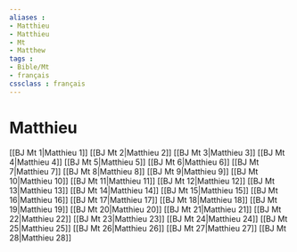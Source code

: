 ```yaml
---
aliases : 
- Matthieu
- Matthieu
- Mt
- Matthew
tags : 
- Bible/Mt
- français
cssclass : français
---
```


# Matthieu

[[BJ Mt 1|Matthieu 1]]
[[BJ Mt 2|Matthieu 2]]
[[BJ Mt 3|Matthieu 3]]
[[BJ Mt 4|Matthieu 4]]
[[BJ Mt 5|Matthieu 5]]
[[BJ Mt 6|Matthieu 6]]
[[BJ Mt 7|Matthieu 7]]
[[BJ Mt 8|Matthieu 8]]
[[BJ Mt 9|Matthieu 9]]
[[BJ Mt 10|Matthieu 10]]
[[BJ Mt 11|Matthieu 11]]
[[BJ Mt 12|Matthieu 12]]
[[BJ Mt 13|Matthieu 13]]
[[BJ Mt 14|Matthieu 14]]
[[BJ Mt 15|Matthieu 15]]
[[BJ Mt 16|Matthieu 16]]
[[BJ Mt 17|Matthieu 17]]
[[BJ Mt 18|Matthieu 18]]
[[BJ Mt 19|Matthieu 19]]
[[BJ Mt 20|Matthieu 20]]
[[BJ Mt 21|Matthieu 21]]
[[BJ Mt 22|Matthieu 22]]
[[BJ Mt 23|Matthieu 23]]
[[BJ Mt 24|Matthieu 24]]
[[BJ Mt 25|Matthieu 25]]
[[BJ Mt 26|Matthieu 26]]
[[BJ Mt 27|Matthieu 27]]
[[BJ Mt 28|Matthieu 28]]
